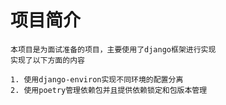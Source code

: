 # 项目简介
    本项目是为面试准备的项目，主要使用了django框架进行实现
    实现了以下方面的内容
    
    1. 使用django-environ实现不同环境的配置分离
    2. 使用poetry管理依赖包并且提供依赖锁定和包版本管理
